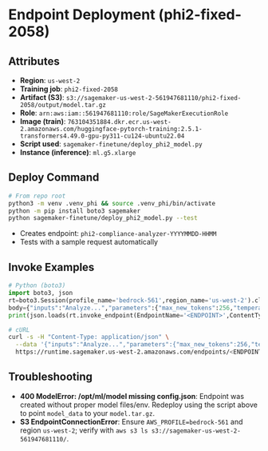 # Endpoint Deployment (phi2-fixed-2058)

## Attributes
- **Region**: `us-west-2`
- **Training job**: `phi2-fixed-2058`
- **Artifact (S3)**: `s3://sagemaker-us-west-2-561947681110/phi2-fixed-2058/output/model.tar.gz`
- **Role**: `arn:aws:iam::561947681110:role/SageMakerExecutionRole`
- **Image (train)**: `763104351884.dkr.ecr.us-west-2.amazonaws.com/huggingface-pytorch-training:2.5.1-transformers4.49.0-gpu-py311-cu124-ubuntu22.04`
- **Script used**: `sagemaker-finetune/deploy_phi2_model.py`
- **Instance (inference)**: `ml.g5.xlarge`

## Deploy Command
```bash
# From repo root
python3 -m venv .venv_phi && source .venv_phi/bin/activate
python -m pip install boto3 sagemaker
python sagemaker-finetune/deploy_phi2_model.py --test
```
- Creates endpoint: `phi2-compliance-analyzer-YYYYMMDD-HHMM`
- Tests with a sample request automatically

## Invoke Examples
```python
# Python (boto3)
import boto3, json
rt=boto3.Session(profile_name='bedrock-561',region_name='us-west-2').client('sagemaker-runtime')
body={"inputs":"Analyze...","parameters":{"max_new_tokens":256,"temperature":0.7,"do_sample":True}}
print(json.loads(rt.invoke_endpoint(EndpointName='<ENDPOINT>',ContentType='application/json',Body=json.dumps(body))['Body'].read()))
```
```bash
# cURL
curl -s -H "Content-Type: application/json" \
  --data '{"inputs":"Analyze...","parameters":{"max_new_tokens":256,"temperature":0.7,"do_sample":true}}' \
  https://runtime.sagemaker.us-west-2.amazonaws.com/endpoints/<ENDPOINT>/invocations
```

## Troubleshooting
- **400 ModelError: /opt/ml/model missing config.json**: Endpoint was created without proper model files/env. Redeploy using the script above to point `model_data` to your `model.tar.gz`.
- **S3 EndpointConnectionError**: Ensure `AWS_PROFILE=bedrock-561` and region `us-west-2`; verify with `aws s3 ls s3://sagemaker-us-west-2-561947681110/`.





